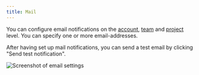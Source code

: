 ```yaml
---
title: Mail
---
```


You can configure email notifications on the [account](/docs/notifications/configuring-notifications#on-the-account-level), [team](/docs/notifications/configuring-notifications#on-the-team-level) and [project](/docs/configuring-notifications#on-the-project-level) level. You can specify one or more email-addresses.

After having set up mail notifications, you can send a test email by clicking "Send test notification".

![Screenshot of email settings](/images/docs/email-settings.png)


